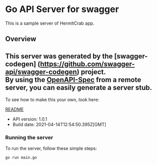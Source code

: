 # Go API Server for swagger

This is a sample server of HermitCrab app.

## Overview
This server was generated by the [swagger-codegen]
(https://github.com/swagger-api/swagger-codegen) project.  
By using the [OpenAPI-Spec](https://github.com/OAI/OpenAPI-Specification) from a remote server, you can easily generate a server stub.  
-

To see how to make this your own, look here:

[README](https://github.com/swagger-api/swagger-codegen/blob/master/README.md)

- API version: 1.0.1
- Build date: 2021-04-14T12:54:50.395Z[GMT]


### Running the server
To run the server, follow these simple steps:

```
go run main.go
```

